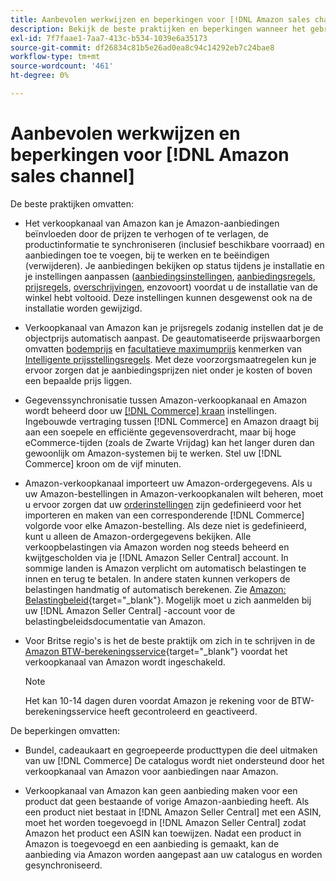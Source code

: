 ```yaml
---
title: Aanbevolen werkwijzen en beperkingen voor [!DNL Amazon sales channel]
description: Bekijk de beste praktijken en beperkingen wanneer het gebruiken van het verkoopkanaal van Amazon voor Adobe Commerce en Magento Open Source.
exl-id: 7f7faae1-7aa7-413c-b534-1039e6a35173
source-git-commit: df26834c81b5e26ad0ea8c94c14292eb7c24bae8
workflow-type: tm+mt
source-wordcount: '461'
ht-degree: 0%

---
```


# Aanbevolen werkwijzen en beperkingen voor [!DNL Amazon sales channel]

De beste praktijken omvatten:

- Het verkoopkanaal van Amazon kan je Amazon-aanbiedingen beïnvloeden door de prijzen te verhogen of te verlagen, de productinformatie te synchroniseren (inclusief beschikbare voorraad) en aanbiedingen toe te voegen, bij te werken en te beëindigen (verwijderen). Je aanbiedingen bekijken op status tijdens je installatie en je instellingen aanpassen ([aanbiedingsinstellingen](./listing-settings.md), [aanbiedingsregels](./listing-rules.md), [prijsregels](./pricing-products.md), [overschrijvingen](./overrides.md), enzovoort) voordat u de installatie van de winkel hebt voltooid. Deze instellingen kunnen desgewenst ook na de installatie worden gewijzigd.

- Verkoopkanaal van Amazon kan je prijsregels zodanig instellen dat je de objectprijs automatisch aanpast. De geautomatiseerde prijswaarborgen omvatten [bodemprijs](./floor-price.md) en [facultatieve maximumprijs](./optional-ceiling-price.md) kenmerken van [Intelligente prijsstellingsregels](./intelligent-repricing-rules.md). Met deze voorzorgsmaatregelen kun je ervoor zorgen dat je aanbiedingsprijzen niet onder je kosten of boven een bepaalde prijs liggen.

- Gegevenssynchronisatie tussen Amazon-verkoopkanaal en Amazon wordt beheerd door uw [[!DNL Commerce] kraan](https://experienceleague.adobe.com/docs/commerce-admin/systems/tools/cron.html) instellingen. Ingebouwde vertraging tussen [!DNL Commerce] en Amazon draagt bij aan een soepele en efficiënte gegevensoverdracht, maar bij hoge eCommerce-tijden (zoals de Zwarte Vrijdag) kan het langer duren dan gewoonlijk om Amazon-systemen bij te werken. Stel uw [!DNL Commerce] kroon om de vijf minuten.

- Amazon-verkoopkanaal importeert uw Amazon-ordergegevens. Als u uw Amazon-bestellingen in Amazon-verkoopkanalen wilt beheren, moet u ervoor zorgen dat uw [orderinstellingen](./order-settings.md) zijn gedefinieerd voor het importeren en maken van een corresponderende [!DNL Commerce] volgorde voor elke Amazon-bestelling. Als deze niet is gedefinieerd, kunt u alleen de Amazon-ordergegevens bekijken. Alle verkoopbelastingen via Amazon worden nog steeds beheerd en kwijtgescholden via je [!DNL Amazon Seller Central] account. In sommige landen is Amazon verplicht om automatisch belastingen te innen en terug te betalen. In andere staten kunnen verkopers de belastingen handmatig of automatisch berekenen. Zie [Amazon: Belastingbeleid](https://sellercentral.amazon.com/gp/help/external/help.html?itemID=200405820&amp;language=en_US/){target="_blank"}. Mogelijk moet u zich aanmelden bij uw [!DNL Amazon Seller Central] -account voor de belastingbeleidsdocumentatie van Amazon.

- Voor Britse regio&#39;s is het de beste praktijk om zich in te schrijven in de [Amazon BTW-berekeningsservice](https://sell.amazon.co.uk/learn/vat-resources/){target="_blank"} voordat het verkoopkanaal van Amazon wordt ingeschakeld.


   >[!NOTE]
   >
   >Het kan 10-14 dagen duren voordat Amazon je rekening voor de BTW-berekeningsservice heeft gecontroleerd en geactiveerd.

De beperkingen omvatten:

- Bundel, cadeaukaart en gegroepeerde producttypen die deel uitmaken van uw [!DNL Commerce] De catalogus wordt niet ondersteund door het verkoopkanaal van Amazon voor aanbiedingen naar Amazon.

- Verkoopkanaal van Amazon kan geen aanbieding maken voor een product dat geen bestaande of vorige Amazon-aanbieding heeft. Als een product niet bestaat in [!DNL Amazon Seller Central] met een ASIN, moet het worden toegevoegd in [!DNL Amazon Seller Central] zodat Amazon het product een ASIN kan toewijzen. Nadat een product in Amazon is toegevoegd en een aanbieding is gemaakt, kan de aanbieding via Amazon worden aangepast aan uw catalogus en worden gesynchroniseerd.
